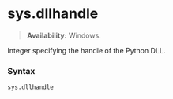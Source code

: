 # sys.dllhandle

> **Availability:** Windows.

Integer specifying the handle of the Python DLL.

### Syntax

```python
sys.dllhandle
```